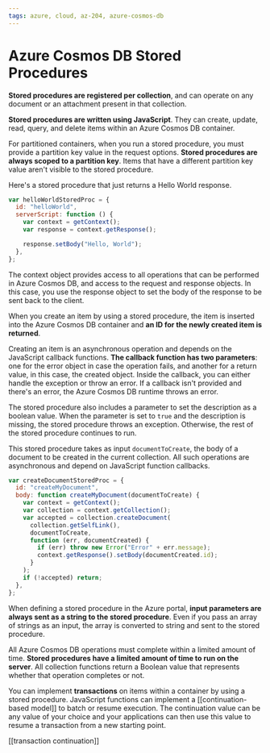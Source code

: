 ```yaml
---
tags: azure, cloud, az-204, azure-cosmos-db
---
```


# Azure Cosmos DB Stored Procedures

**Stored procedures are registered per collection**, and can operate on any document or an attachment present in that collection.

**Stored procedures are written using JavaScript**. They can create, update, read, query, and delete items within an Azure Cosmos DB container.

For partitioned containers, when you run a stored procedure, you must provide a partition key value in the request options. **Stored procedures are always scoped to a partition key**. Items that have a different partition key value aren't visible to the stored procedure.

Here's a stored procedure that just returns a Hello World response.

```js
var helloWorldStoredProc = {
  id: "helloWorld",
  serverScript: function () {
    var context = getContext();
    var response = context.getResponse();

    response.setBody("Hello, World");
  },
};
```

The context object provides access to all operations that can be performed in Azure Cosmos DB, and access to the request and response objects. In this case, you use the response object to set the body of the response to be sent back to the client.

When you create an item by using a stored procedure, the item is inserted into the Azure Cosmos DB container and **an ID for the newly created item is returned**.

Creating an item is an asynchronous operation and depends on the JavaScript callback functions. **The callback function has two parameters**: one for the error object in case the operation fails, and another for a return value, in this case, the created object. Inside the callback, you can either handle the exception or throw an error. If a callback isn't provided and there's an error, the Azure Cosmos DB runtime throws an error.

The stored procedure also includes a parameter to set the description as a boolean value. When the parameter is set to `true` and the description is missing, the stored procedure throws an exception. Otherwise, the rest of the stored procedure continues to run.

This stored procedure takes as input `documentToCreate`, the body of a document to be created in the current collection. All such operations are asynchronous and depend on JavaScript function callbacks.

```js
var createDocumentStoredProc = {
  id: "createMyDocument",
  body: function createMyDocument(documentToCreate) {
    var context = getContext();
    var collection = context.getCollection();
    var accepted = collection.createDocument(
      collection.getSelfLink(),
      documentToCreate,
      function (err, documentCreated) {
        if (err) throw new Error("Error" + err.message);
        context.getResponse().setBody(documentCreated.id);
      }
    );
    if (!accepted) return;
  },
};
```

When defining a stored procedure in the Azure portal, **input parameters are always sent as a string to the stored procedure**. Even if you pass an array of strings as an input, the array is converted to string and sent to the stored procedure.

All Azure Cosmos DB operations must complete within a limited amount of time. **Stored procedures have a limited amount of time to run on the server**. All collection functions return a Boolean value that represents whether that operation completes or not.

You can implement **transactions** on items within a container by using a stored procedure. JavaScript functions can implement a [[continuation-based model]] to batch or resume execution. The continuation value can be any value of your choice and your applications can then use this value to resume a transaction from a new starting point.

[[transaction continuation]]
